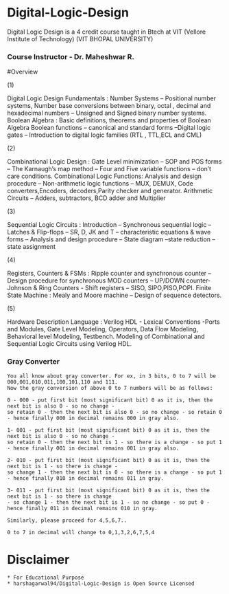 # Digital-Logic-Design
Digital Logic Design is a 4 credit course taught in Btech at VIT (Vellore Institute of Technology)
(VIT BHOPAL UNIVERSITY)

### Course Instructor - Dr. Maheshwar R. 

#Overview



(1)


Digital Logic Design Fundamentals :
Number Systems – Positional number systems, Number base conversions
between binary, octal , decimal and hexadecimal numbers – Unsigned and Signed
binary number systems.
Boolean Algebra : Basic definitions, theorems and properties of Boolean Algebra
Boolean functions – canonical and standard forms –Digital logic gates –
Introduction to digital logic families (RTL , TTL,ECL and CML)



(2)


Combinational Logic Design :
Gate Level minimization – SOP and POS forms – The Karnaugh’s map method –
Four and Five variable functions – don’t care conditions.
Combinational Logic Functions: Analysis and design procedure – Non-arithmetic
logic functions – MUX, DEMUX, Code converters,Encoders, decoders,Parity
checker and generator. Arithmetic Circuits – Adders, subtractors, BCD adder and
Multiplier



(3)


Sequential Logic Circuits : 
Introduction – Synchronous sequential logic –
Latches &amp; Flip-flops – SR, D, JK and T – characteristic equations &amp; wave forms
– Analysis and design procedure – State diagram –state reduction – state
assignment



(4)


Registers, Counters &amp; FSMs : 
Ripple counter and synchronous counter –
Design procedure for synchronous MOD counters – UP/DOWN counter- Johnson
&amp; Ring Counters - Shift registers – SISO, SIPO,PISO,POPI.
Finite State Machine : Mealy and Moore machine – Design of sequence
detectors.



(5)


Hardware Description Language : 
Verilog HDL - Lexical Conventions -Ports
and Modules, Gate Level Modeling, Operators, Data Flow Modeling, Behavioral
level Modeling, Testbench.
Modeling of Combinational and Sequential Logic Circuits using Verilog HDL.

### Gray Converter

```
You all know about gray converter. For ex, in 3 bits, 0 to 7 will be 000,001,010,011,100,101,110 and 111.
Now the gray conversion of above 0 to 7 numbers will be as follows:

0 - 000 - put first bit (most significant bit) 0 as it is, then the next bit is also 0 - so no change -
so retain 0 - then the next bit is also 0 - so no change - so retain 0 - hence finally 000 in decimal remains 000 in gray also.

1- 001 - put first bit (most significant bit) 0 as it is, then the next bit is also 0 - so no change - 
so retain 0 - then the next bit is 1 - so there is a change - so put 1 - hence finally 001 in decimal remains 001 in gray also.

2- 010 - put first bit (most significant bit) 0 as it is, then the next bit is 1 - so there is change - 
so change 1 - then the next bit is 0 - so there is a change - so put 1 - hence finally 010 in decimal remains 011 in gray.

3- 011 - put first bit (most significant bit) 0 as it is, then the next bit is 1 - so there is change
- so change 1 - then the next bit is 1 - so no change - so put 0 - hence finally 011 in decimal remains 010 in gray.

Similarly, please proceed for 4,5,6,7..

0 to 7 in decimal will change to 0,1,3,2,6,7,5,4

```

# Disclaimer
```
* For Educational Purpose 
* harshagarwal94/Digital-Logic-Design is Open Source Licensed 
```
